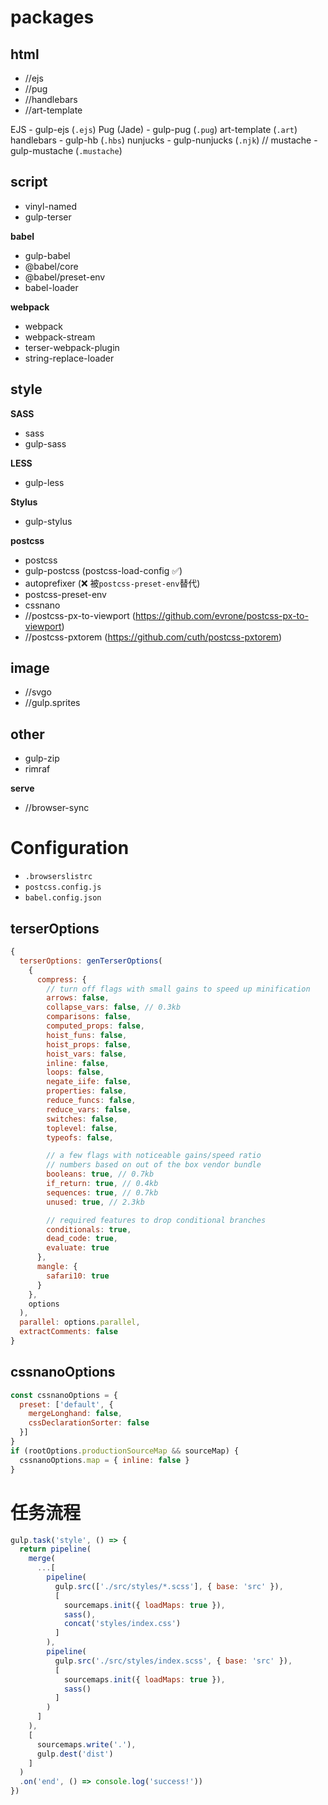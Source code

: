
# packages

## html
- //ejs
- //pug
- //handlebars
- //art-template

EJS - gulp-ejs (`.ejs`)
Pug (Jade) - gulp-pug (`.pug`)
art-template (`.art`)
handlebars - gulp-hb (`.hbs`)
nunjucks - gulp-nunjucks (`.njk`)
// mustache - gulp-mustache (`.mustache`)



## script

- vinyl-named
- gulp-terser

**babel**
- gulp-babel
- @babel/core
- @babel/preset-env
- babel-loader

**webpack**
- webpack
- webpack-stream
- terser-webpack-plugin
- string-replace-loader


## style

**SASS**
- sass
- gulp-sass

**LESS**
- gulp-less

**Stylus**
- gulp-stylus

**postcss**
- postcss
- gulp-postcss (postcss-load-config ✅)
- autoprefixer (❌ 被`postcss-preset-env`替代)
- postcss-preset-env
- cssnano
- //postcss-px-to-viewport (https://github.com/evrone/postcss-px-to-viewport)
- //postcss-pxtorem (https://github.com/cuth/postcss-pxtorem)


## image

- //svgo
- //gulp.sprites


## other
- gulp-zip
- rimraf

**serve**
- //browser-sync



# Configuration
- `.browserslistrc`
- `postcss.config.js`
- `babel.config.json`


## terserOptions
```js
{
  terserOptions: genTerserOptions(
    {
      compress: {
        // turn off flags with small gains to speed up minification
        arrows: false,
        collapse_vars: false, // 0.3kb
        comparisons: false,
        computed_props: false,
        hoist_funs: false,
        hoist_props: false,
        hoist_vars: false,
        inline: false,
        loops: false,
        negate_iife: false,
        properties: false,
        reduce_funcs: false,
        reduce_vars: false,
        switches: false,
        toplevel: false,
        typeofs: false,

        // a few flags with noticeable gains/speed ratio
        // numbers based on out of the box vendor bundle
        booleans: true, // 0.7kb
        if_return: true, // 0.4kb
        sequences: true, // 0.7kb
        unused: true, // 2.3kb

        // required features to drop conditional branches
        conditionals: true,
        dead_code: true,
        evaluate: true
      },
      mangle: {
        safari10: true
      }
    },
    options
  ),
  parallel: options.parallel,
  extractComments: false
}
```


## cssnanoOptions

```js
const cssnanoOptions = {
  preset: ['default', {
    mergeLonghand: false,
    cssDeclarationSorter: false
  }]
}
if (rootOptions.productionSourceMap && sourceMap) {
  cssnanoOptions.map = { inline: false }
}
```


# 任务流程
```js
gulp.task('style', () => {
  return pipeline(
    merge(
      ...[
        pipeline(
          gulp.src(['./src/styles/*.scss'], { base: 'src' }),
          [
            sourcemaps.init({ loadMaps: true }),
            sass(),
            concat('styles/index.css')
          ]
        ),
        pipeline(
          gulp.src('./src/styles/index.scss', { base: 'src' }),
          [
            sourcemaps.init({ loadMaps: true }),
            sass()
          ]
        )
      ]
    ),
    [
      sourcemaps.write('.'),
      gulp.dest('dist')
    ]
  )
  .on('end', () => console.log('success!'))
})
```




